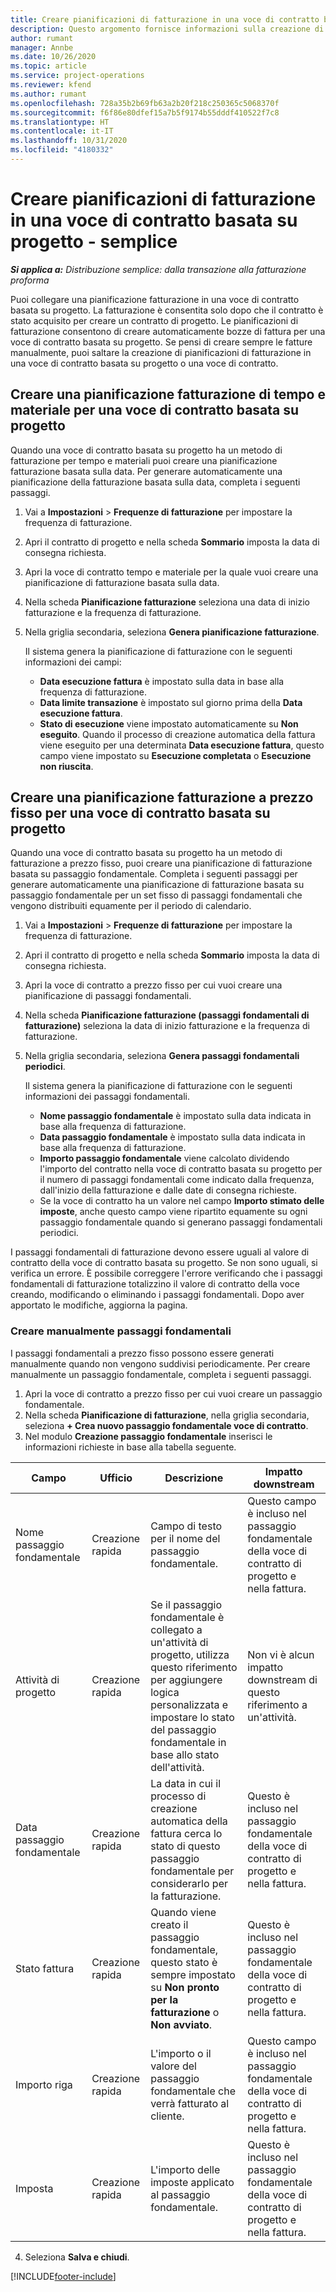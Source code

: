```yaml
---
title: Creare pianificazioni di fatturazione in una voce di contratto basata su progetto - semplice
description: Questo argomento fornisce informazioni sulla creazione di pianificazioni di fatturazione e passaggi fondamentali.
author: rumant
manager: Annbe
ms.date: 10/26/2020
ms.topic: article
ms.service: project-operations
ms.reviewer: kfend
ms.author: rumant
ms.openlocfilehash: 728a35b2b69fb63a2b20f218c250365c5068370f
ms.sourcegitcommit: f6f86e80dfef15a7b5f9174b55dddf410522f7c8
ms.translationtype: HT
ms.contentlocale: it-IT
ms.lasthandoff: 10/31/2020
ms.locfileid: "4180332"
---
```

# <a name="create-invoice-schedules-on-a-project-based-contract-line---lite"></a>Creare pianificazioni di fatturazione in una voce di contratto basata su progetto - semplice

_**Si applica a:** Distribuzione semplice: dalla transazione alla fatturazione proforma_

Puoi collegare una pianificazione fatturazione in una voce di contratto basata su progetto. La fatturazione è consentita solo dopo che il contratto è stato acquisito per creare un contratto di progetto. Le pianificazioni di fatturazione consentono di creare automaticamente bozze di fattura per una voce di contratto basata su progetto. Se pensi di creare sempre le fatture manualmente, puoi saltare la creazione di pianificazioni di fatturazione in una voce di contratto basata su progetto o una voce di contratto.

## <a name="create-a-time-and-material-invoice-schedule-for-a-project-based-contract-line"></a>Creare una pianificazione fatturazione di tempo e materiale per una voce di contratto basata su progetto

Quando una voce di contratto basata su progetto ha un metodo di fatturazione per tempo e materiali puoi creare una pianificazione fatturazione basata sulla data. Per generare automaticamente una pianificazione della fatturazione basata sulla data, completa i seguenti passaggi.

1. Vai a **Impostazioni** > **Frequenze di fatturazione** per impostare la frequenza di fatturazione.
2. Apri il contratto di progetto e nella scheda **Sommario** imposta la data di consegna richiesta.
3. Apri la voce di contratto tempo e materiale per la quale vuoi creare una pianificazione di fatturazione basata sulla data. 
4. Nella scheda **Pianificazione fatturazione** seleziona una data di inizio fatturazione e la frequenza di fatturazione. 
5. Nella griglia secondaria, seleziona **Genera pianificazione fatturazione**.

    Il sistema genera la pianificazione di fatturazione con le seguenti informazioni dei campi:

    - **Data esecuzione fattura** è impostato sulla data in base alla frequenza di fatturazione.
    - **Data limite transazione** è impostato sul giorno prima della **Data esecuzione fattura**.
    - **Stato di esecuzione** viene impostato automaticamente su **Non eseguito**. Quando il processo di creazione automatica della fattura viene eseguito per una determinata **Data esecuzione fattura**, questo campo viene impostato su **Esecuzione completata** o **Esecuzione non riuscita**.

## <a name="create-a-fixed-price-invoice-schedule-for-a-project-based-contract-line"></a>Creare una pianificazione fatturazione a prezzo fisso per una voce di contratto basata su progetto

Quando una voce di contratto basata su progetto ha un metodo di fatturazione a prezzo fisso, puoi creare una pianificazione di fatturazione basata su passaggio fondamentale. Completa i seguenti passaggi per generare automaticamente una pianificazione di fatturazione basata su passaggio fondamentale per un set fisso di passaggi fondamentali che vengono distribuiti equamente per il periodo di calendario.

1. Vai a **Impostazioni** > **Frequenze di fatturazione** per impostare la frequenza di fatturazione.
2. Apri il contratto di progetto e nella scheda **Sommario** imposta la data di consegna richiesta.
3. Apri la voce di contratto a prezzo fisso per cui vuoi creare una pianificazione di passaggi fondamentali. 
4. Nella scheda **Pianificazione fatturazione (passaggi fondamentali di fatturazione)** seleziona la data di inizio fatturazione e la frequenza di fatturazione. 
5. Nella griglia secondaria, seleziona **Genera passaggi fondamentali periodici**.

    Il sistema genera la pianificazione di fatturazione con le seguenti informazioni dei passaggi fondamentali.

    - **Nome passaggio fondamentale** è impostato sulla data indicata in base alla frequenza di fatturazione.
    - **Data passaggio fondamentale** è impostato sulla data indicata in base alla frequenza di fatturazione.
    - **Importo passaggio fondamentale** viene calcolato dividendo l'importo del contratto nella voce di contratto basata su progetto per il numero di passaggi fondamentali come indicato dalla frequenza, dall'inizio della fatturazione e dalle date di consegna richieste.
    - Se la voce di contratto ha un valore nel campo **Importo stimato delle imposte**, anche questo campo viene ripartito equamente su ogni passaggio fondamentale quando si generano passaggi fondamentali periodici.

I passaggi fondamentali di fatturazione devono essere uguali al valore di contratto della voce di contratto basata su progetto. Se non sono uguali, si verifica un errore. È possibile correggere l'errore verificando che i passaggi fondamentali di fatturazione totalizzino il valore di contratto della voce creando, modificando o eliminando i passaggi fondamentali. Dopo aver apportato le modifiche, aggiorna la pagina.

### <a name="manually-create-milestones"></a>Creare manualmente passaggi fondamentali

I passaggi fondamentali a prezzo fisso possono essere generati manualmente quando non vengono suddivisi periodicamente. Per creare manualmente un passaggio fondamentale, completa i seguenti passaggi.

1. Apri la voce di contratto a prezzo fisso per cui vuoi creare un passaggio fondamentale. 
2. Nella scheda **Pianificazione di fatturazione**, nella griglia secondaria, seleziona **+ Crea nuovo passaggio fondamentale voce di contratto**.
3. Nel modulo **Creazione passaggio fondamentale** inserisci le informazioni richieste in base alla tabella seguente. 

| Campo | Ufficio | Descrizione | Impatto downstream |
| --- | --- | --- | --- |
| Nome passaggio fondamentale | Creazione rapida | Campo di testo per il nome del passaggio fondamentale. | Questo campo è incluso nel passaggio fondamentale della voce di contratto di progetto e nella fattura. |
| Attività di progetto | Creazione rapida | Se il passaggio fondamentale è collegato a un'attività di progetto, utilizza questo riferimento per aggiungere logica personalizzata e impostare lo stato del passaggio fondamentale in base allo stato dell'attività. | Non vi è alcun impatto downstream di questo riferimento a un'attività. |
| Data passaggio fondamentale | Creazione rapida | La data in cui il processo di creazione automatica della fattura cerca lo stato di questo passaggio fondamentale per considerarlo per la fatturazione. | Questo è incluso nel passaggio fondamentale della voce di contratto di progetto e nella fattura. |
| Stato fattura | Creazione rapida | Quando viene creato il passaggio fondamentale, questo stato è sempre impostato su **Non pronto per la fatturazione** o **Non avviato**. | Questo è incluso nel passaggio fondamentale della voce di contratto di progetto e nella fattura. |
| Importo riga | Creazione rapida | L'importo o il valore del passaggio fondamentale che verrà fatturato al cliente. | Questo campo è incluso nel passaggio fondamentale della voce di contratto di progetto e nella fattura. |
| Imposta | Creazione rapida | L'importo delle imposte applicato al passaggio fondamentale. | Questo è incluso nel passaggio fondamentale della voce di contratto di progetto e nella fattura. |

4. Seleziona **Salva e chiudi**.


[!INCLUDE[footer-include](../../includes/footer-banner.md)]